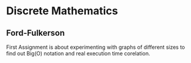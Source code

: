 # Discrete Mathematics
## Ford-Fulkerson
First Assignment is about experimenting with graphs of different sizes to find out Big(O) notation and real execution time corelation.
